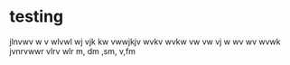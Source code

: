 # testing
jlnvwv
w v wlvwl wj vjk kw 
 vwwjkjv wvkv wvkw vw vw vj w wv wv wvwk 
jvnrvwwr vlrv wlr
m, dm ,sm, v,fm
